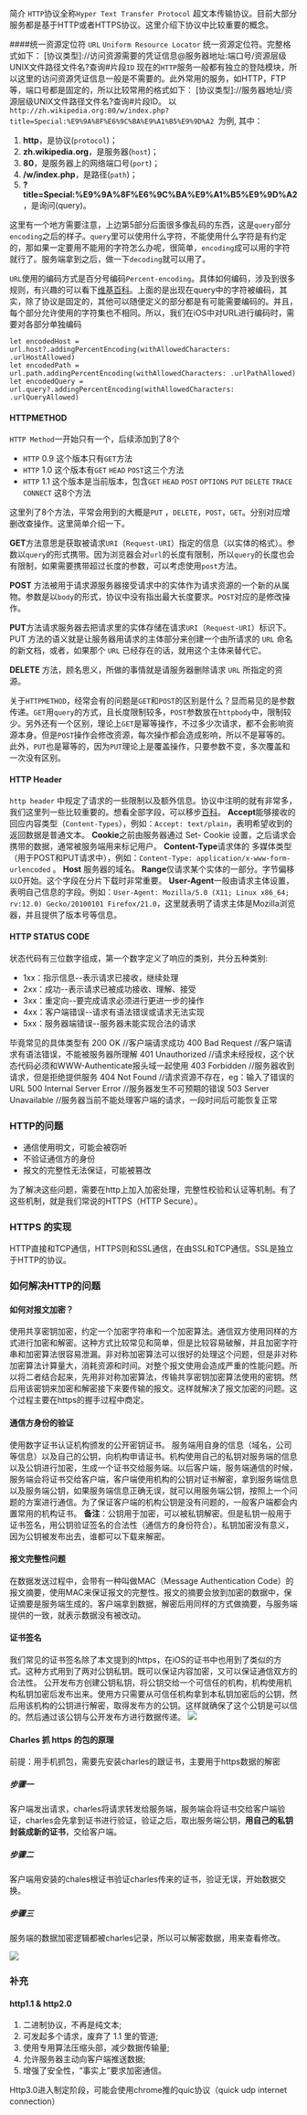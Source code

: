 简介
`HTTP`协议全称`Hyper Text Transfer Protocol` 超文本传输协议。目前大部分服务都是基于HTTP或者HTTPS协议。这里介绍下协议中比较重要的概念。

####统一资源定位符 
`URL` `Uniform Resource Locator` 统一资源定位符。完整格式如下：
[协议类型]://访问资源需要的凭证信息@服务器地址:端口号/资源层级UNIX文件路径文件名?查询#片段`ID`
现在的`HTTP`服务一般都有独立的登陆模块，所以这里的访问资源凭证信息一般是不需要的。此外常用的服务，如HTTP，FTP等，端口号都是固定的，所以比较常用的格式如下：
[协议类型]://服务器地址/资源层级UNIX文件路径文件名?查询#片段ID。
以`http://zh.wikipedia.org:80/w/index.php?title=Special:%E9%9A%8F%E6%9C%BA%E9%A1%B5%E9%9D%A2 `为例, 其中：

1.  **http**，是协议(`protocol`)；
2.  **zh.wikipedia.org**，是服务器(`host`)；
3.  **80**，是服务器上的网络端口号(`port`)；
4.  **/w/index.php**，是路径(`path`)；
5.  **?title=Special:%E9%9A%8F%E6%9C%BA%E9%A1%B5%E9%9D%A2**，是询问(query)。

这里有一个地方需要注意，上边第5部分后面很多像乱码的东西，这是`query`部分`encoding`之后的样子。`query`里可以使用什么字符，不能使用什么字符是有约定的，那如果一定要用不能用的字符怎么办呢，很简单，`encoding`成可以用的字符就行了。服务端拿到之后，做一下`decoding`就可以用了。

`URL`使用的编码方式是百分号编码`Percent-encoding`。具体如何编码，涉及到很多规则，有兴趣的可以看下[维基百科](https://zh.wikipedia.org/wiki/%E7%99%BE%E5%88%86%E5%8F%B7%E7%BC%96%E7%A0%81)。上面的是出现在query中的字符被编码，其实，除了协议是固定的，其他可以随便定义的部分都是有可能需要编码的。并且，每个部分允许使用的字符集也不相同。所以，我们在iOS中对URL进行编码时，需要对各部分单独编码
````
let encodedHost = url.host?.addingPercentEncoding(withAllowedCharacters: .urlHostAllowed)
let encodedPath = url.path.addingPercentEncoding(withAllowedCharacters: .urlPathAllowed)
let encodedQuery = url.query?.addingPercentEncoding(withAllowedCharacters: .urlQueryAllowed)
````

#### HTTPMETHOD
`HTTP Method`一开始只有一个，后续添加到了8个
* `HTTP` 0.9 这个版本只有`GET`方法
* `HTTP` 1.0 这个版本有`GET` `HEAD` `POST`这三个方法
* `HTTP` 1.1 这个版本是当前版本，包含`GET` `HEAD` `POST` `OPTIONS` `PUT` `DELETE` `TRACE` `CONNECT` 这8个方法

这里列了8个方法，平常会用到的大概是`PUT` ，`DELETE`，`POST`，`GET`。分别对应增删改查操作。这里简单介绍一下。

**GET**方法意思是获取被请求`URI`（`Request-URI`）指定的信息（以实体的格式）。参数以`query`的形式携带。因为浏览器会对`url`的长度有限制，所以`query`的长度也会有限制，如果需要携带超过长度的参数，可以考虑使用`post`方法。

**POST** 方法被用于请求源服务器接受请求中的实体作为请求资源的一个新的从属物。参数是以`body`的形式，协议中没有指出最大长度要求。`POST`对应的是修改操作。

**PUT**方法请求服务器去把请求里的实体存储在请求`URI`（`Request-URI`）标识下。PUT 方法的语义就是让服务器用请求的主体部分来创建一个由所请求的 `URL` 命名的新文档，或者，如果那个 `URL` 已经存在的话，就用这个主体来替代它。

**DELETE** 方法，顾名思义，所做的事情就是请服务器删除请求 `URL` 所指定的资源。 

关于`HTTPMETHOD`，经常会有的问题是`GET`和`POST`的区别是什么？显而易见的是参数传递。`GET`用`query`的方式，且长度限制较多，`POST`参数放在`httpbody`中，限制较少。另外还有一个区别，理论上`GET`是幂等操作，不过多少次请求，都不会影响资源本身。但是`POST`操作会修改资源，每次操作都会造成影响，所以不是幂等的。此外，`PUT`也是幂等的，因为`PUT`理论上是覆盖操作，只要参数不变，多次覆盖和一次没有区别。

#### HTTP Header
`http header` 中规定了请求的一些限制以及额外信息。协议中注明的就有非常多，我们这里列一些比较重要的。想看全部字段，可以移步[百科](https://zh.wikipedia.org/wiki/HTTP%E5%A4%B4%E5%AD%97%E6%AE%B5])。
**Accept**能够接收的回应内容类型（`Content-Types`），例如：`Accept: text/plain`，表明希望收到的返回数据是普通文本。
**Cookie**之前由服务器通过 Set- Cookie 设置，之后请求会携带的数据，通常被服务端用来标记用户。
**Content-Type**请求体的 多媒体类型 （用于POST和PUT请求中），例如：`Content-Type: application/x-www-form-urlencoded`  。
**Host** 服务器的域名。
**Range**仅请求某个实体的一部分。字节偏移以0开始。这个字段在分片下载时非常重要。
**User-Agent**一般由请求主体设置，表明自己信息的字段。例如：`User-Agent: Mozilla/5.0 (X11; Linux x86_64; rv:12.0) Gecko/20100101 Firefox/21.0`，这里就表明了请求主体是Mozilla浏览器，并且提供了版本号等信息。

#### HTTP STATUS CODE
状态代码有三位数字组成，第一个数字定义了响应的类别，共分五种类别:
* 1xx：指示信息--表示请求已接收，继续处理
* 2xx：成功--表示请求已被成功接收、理解、接受
* 3xx：重定向--要完成请求必须进行更进一步的操作
* 4xx：客户端错误--请求有语法错误或请求无法实现
* 5xx：服务器端错误--服务器未能实现合法的请求

毕竟常见的具体类型有
200 OK                        //客户端请求成功
400 Bad Request               //客户端请求有语法错误，不能被服务器所理解
401 Unauthorized              //请求未经授权，这个状态代码必须和WWW-Authenticate报头域一起使用 
403 Forbidden                 //服务器收到请求，但是拒绝提供服务
404 Not Found                 //请求资源不存在，eg：输入了错误的URL
500 Internal Server Error     //服务器发生不可预期的错误
503 Server Unavailable        //服务器当前不能处理客户端的请求，一段时间后可能恢复正常

### HTTP的问题
* 通信使用明文，可能会被窃听
* 不验证通信方的身份
* 报文的完整性无法保证，可能被篡改

为了解决这些问题，需要在http上加入加密处理，完整性校验和认证等机制。有了这些机制，就是我们常说的HTTPS（HTTP Secure）。

### HTTPS 的实现
HTTP直接和TCP通信，HTTPS则和SSL通信，在由SSL和TCP通信。SSL是独立于HTTP的协议。

### 如何解决HTTP的问题
#### 如何对报文加密？
使用共享密钥加密，约定一个加密字符串和一个加密算法。通信双方使用同样的方式进行加密和解密。这种方式比较常见和简单，但是比较容易破解，并且加密字符串和加密算法很容易泄漏。非对称加密算法可以很好的处理这个问题，但是非对称加密算法计算量大，消耗资源和时间。对整个报文使用会造成严重的性能问题。所以将二者结合起来，先用非对称加密算法，传输共享密钥加密算法使用的密钥。然后用该密钥来加密和解密接下来要传输的报文。这样就解决了报文加密的问题。这个过程主要在https的握手过程中商定。

#### 通信方身份的验证
使用数字证书认证机构颁发的公开密钥证书。
服务端用自身的信息（域名，公司等信息）以及自己的公钥，向机构申请证书。机构使用自己的私钥对服务端的信息以及公钥进行加密，生成一个证书交给服务端。以后客户端，服务端通信的时候，服务端会将证书交给客户端，客户端使用机构的公钥对证书解密，拿到服务端信息以及服务端公钥，如果服务端信息正确无误，就可以用服务端公钥，按照上一个问题的方案进行通信。为了保证客户端的机构公钥是没有问题的，一般客户端都会内置常用的机构证书。
**备注**：公钥用于加密，可以被私钥解密。但是私钥一般用于证书签名，用公钥验证签名的合法性（通信方的身份符合）。私钥加密没有意义，因为公钥被发布出去，谁都可以下载来解密。

#### 报文完整性问题
在数据发送过程中，会带有一种叫做MAC（Message Authentication Code）的报文摘要，使用MAC来保证报文的完整性。报文的摘要会放到加密的数据中，保证摘要是服务端生成的。客户端拿到数据，解密后用同样的方式做摘要，与服务端提供的一致，就表示数据没有被改动。

#### 证书签名
我们常见的证书签名除了本文提到的https，在iOS的证书中也用到了类似的方式。这种方式用到了两对公钥私钥。既可以保证内容加密，又可以保证通信双方的合法性。
公开发布方创建公钥私钥，将公钥交给一个可信任的机构，机构使用机构私钥加密后发布出来。使用方只需要从可信任机构拿到本私钥加密后的公钥，然后用该机构的公钥进行解密，取得发布方的公钥。这样就确保了这个公钥是可以信的。然后通过该公钥与公开发布方进行数据传递。
![](img/certificate.png)


#### Charles 抓 https 的包的原理
前提：用手机抓包，需要先安装charles的跟证书，主要用于https数据的解密
##### 步骤一
客户端发出请求，charles将请求转发给服务端，服务端会将证书交给客户端验证，charles会先拿到证书进行验证，验证之后，取出服务端公钥，**用自己的私钥封装成新的证书**，交给客户端。
##### 步骤二
客户端用安装的chales根证书验证charles传来的证书，验证无误，开始数据交换。
##### 步骤三
服务端的数据加密逻辑都被charles记录，所以可以解密数据，用来查看修改。

![](img/charlesHttps.png) 



### 补充

#### http1.1 & http2.0

1. 二进制协议，不再是纯文本;
2. 可发起多个请求，废弃了 1.1 里的管道;
3. 使用专用算法压缩头部，减少数据传输量;
4. 允许服务器主动向客户端推送数据;
5. 增强了安全性，“事实上”要求加密通信。

Http3.0进入制定阶段，可能会使用chrome推的quic协议（quick udp internet connection）